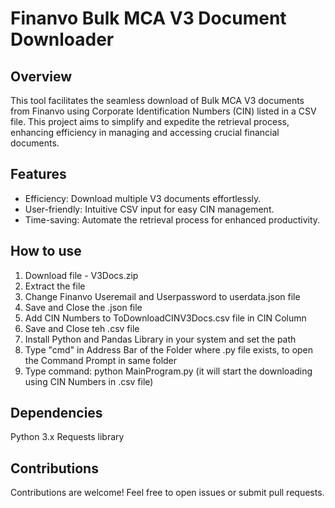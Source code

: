 
# Finanvo Bulk MCA V3 Document Downloader




## Overview

This tool facilitates the seamless download of Bulk MCA V3 documents from Finanvo using Corporate Identification Numbers (CIN) listed in a CSV file. This project aims to simplify and expedite the retrieval process, enhancing efficiency in managing and accessing crucial financial documents.
## Features

- Efficiency: Download multiple V3 documents effortlessly.
- User-friendly: Intuitive CSV input for easy CIN management.
- Time-saving: Automate the retrieval process for enhanced productivity.


## How to use

1. Download file - V3Docs.zip
2. Extract the file
3. Change Finanvo Useremail and Userpassword to userdata.json file
4. Save and Close the .json file
5. Add CIN Numbers to ToDownloadCINV3Docs.csv file in CIN Column
6. Save and Close teh .csv file
7. Install Python and Pandas Library in your system and set the path
8. Type "cmd" in Address Bar of the Folder where .py file exists, to open the Command Prompt in same folder
9. Type command:
python MainProgram.py
(it will start the downloading using CIN Numbers in .csv file)


## Dependencies

Python 3.x
Requests library
## Contributions

Contributions are welcome! Feel free to open issues or submit pull requests.